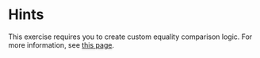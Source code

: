 # Hints

This exercise requires you to create custom equality comparison logic.
For more information, see [this page](https://docs.microsoft.com/en-us/dotnet/api/system.object.equals).

